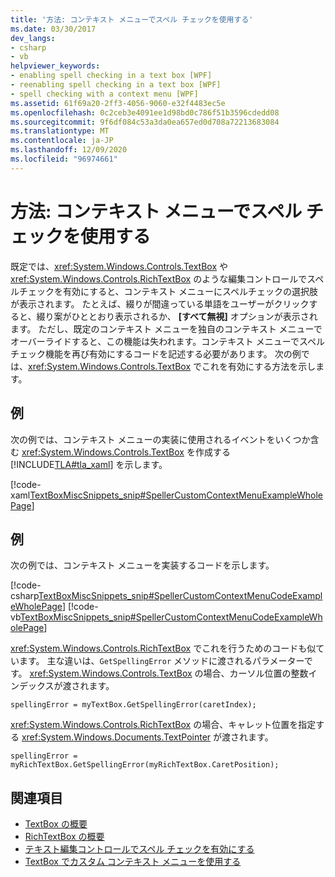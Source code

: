 ```yaml
---
title: '方法: コンテキスト メニューでスペル チェックを使用する'
ms.date: 03/30/2017
dev_langs:
- csharp
- vb
helpviewer_keywords:
- enabling spell checking in a text box [WPF]
- reenabling spell checking in a text box [WPF]
- spell checking with a context menu [WPF]
ms.assetid: 61f69a20-2ff3-4056-9060-e32f4483ec5e
ms.openlocfilehash: 0c2ceb3e4091ee1d98bd0c786f51b3596cdedd08
ms.sourcegitcommit: 9f6df084c53a3da0ea657ed0d708a72213683084
ms.translationtype: MT
ms.contentlocale: ja-JP
ms.lasthandoff: 12/09/2020
ms.locfileid: "96974661"
---
```

# <a name="how-to-use-spell-checking-with-a-context-menu"></a>方法: コンテキスト メニューでスペル チェックを使用する
既定では、<xref:System.Windows.Controls.TextBox> や <xref:System.Windows.Controls.RichTextBox> のような編集コントロールでスペルチェックを有効にすると、コンテキスト メニューにスペルチェックの選択肢が表示されます。 たとえば、綴りが間違っている単語をユーザーがクリックすると、綴り案がひととおり表示されるか、 **[すべて無視]** オプションが表示されます。 ただし、既定のコンテキスト メニューを独自のコンテキスト メニューでオーバーライドすると、この機能は失われます。コンテキスト メニューでスペルチェック機能を再び有効にするコードを記述する必要があります。 次の例では、<xref:System.Windows.Controls.TextBox> でこれを有効にする方法を示します。  
  
## <a name="example"></a>例  
 次の例では、コンテキスト メニューの実装に使用されるイベントをいくつか含む <xref:System.Windows.Controls.TextBox> を作成する [!INCLUDE[TLA#tla_xaml](../../../includes/tlasharptla-xaml-md.md)] を示します。  
  
 [!code-xaml[TextBoxMiscSnippets_snip#SpellerCustomContextMenuExampleWholePage](~/samples/snippets/csharp/VS_Snippets_Wpf/TextBoxMiscSnippets_snip/csharp/speller_custom_context_menu.xaml#spellercustomcontextmenuexamplewholepage)]  
  
## <a name="example"></a>例  
 次の例では、コンテキスト メニューを実装するコードを示します。  
  
 [!code-csharp[TextBoxMiscSnippets_snip#SpellerCustomContextMenuCodeExampleWholePage](~/samples/snippets/csharp/VS_Snippets_Wpf/TextBoxMiscSnippets_snip/csharp/speller_custom_context_menu.xaml.cs#spellercustomcontextmenucodeexamplewholepage)]
 [!code-vb[TextBoxMiscSnippets_snip#SpellerCustomContextMenuCodeExampleWholePage](~/samples/snippets/visualbasic/VS_Snippets_Wpf/TextBoxMiscSnippets_snip/visualbasic/speller_custom_context_menu.xaml.vb#spellercustomcontextmenucodeexamplewholepage)]  
  
 <xref:System.Windows.Controls.RichTextBox> でこれを行うためのコードも似ています。 主な違いは、`GetSpellingError` メソッドに渡されるパラメーターです。 <xref:System.Windows.Controls.TextBox> の場合、カーソル位置の整数インデックスが渡されます。  
  
 `spellingError = myTextBox.GetSpellingError(caretIndex);`  
  
 <xref:System.Windows.Controls.RichTextBox> の場合、キャレット位置を指定する <xref:System.Windows.Documents.TextPointer> が渡されます。  
  
 `spellingError = myRichTextBox.GetSpellingError(myRichTextBox.CaretPosition);`  
  
## <a name="see-also"></a>関連項目

- [TextBox の概要](textbox-overview.md)
- [RichTextBox の概要](richtextbox-overview.md)
- [テキスト編集コントロールでスペル チェックを有効にする](how-to-enable-spell-checking-in-a-text-editing-control.md)
- [TextBox でカスタム コンテキスト メニューを使用する](how-to-use-a-custom-context-menu-with-a-textbox.md)
